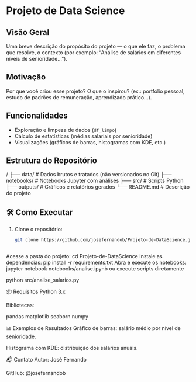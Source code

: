 # Projeto de Data Science

##  Visão Geral
Uma breve descrição do propósito do projeto — o que ele faz, o problema que resolve, o contexto (por exemplo: “Análise de salários em diferentes níveis de senioridade...”).

##  Motivação
Por que você criou esse projeto? O que o inspirou? (ex.: portfólio pessoal, estudo de padrões de remuneração, aprendizado prático...).

##  Funcionalidades
- Exploração e limpeza de dados (`df_limpo`)
- Cálculo de estatísticas (médias salariais por senioridade)
- Visualizações (gráficos de barras, histogramas com KDE, etc.)

##  Estrutura do Repositório
/
├── data/ # Dados brutos e tratados (não versionados no Git)
├── notebooks/ # Notebooks Jupyter com análises
├── src/ # Scripts Python
├── outputs/ # Gráficos e relatórios gerados
└── README.md # Descrição do projeto


## 🛠️ Como Executar
1. Clone o repositório:
   ```bash
   git clone https://github.com/josefernandob/Projeto-de-DataScience.git


   
Acesse a pasta do projeto:
cd Projeto-de-DataScience
Instale as dependências:
pip install -r requirements.txt
Abra e execute os notebooks:
jupyter notebook notebooks/analise.ipynb
ou execute scripts diretamente

python src/analise_salarios.py


📦 Requisitos
Python 3.x

Bibliotecas:

pandas
matplotlib
seaborn
numpy

📊 Exemplos de Resultados
Gráfico de barras: salário médio por nível de senioridade.

Histograma com KDE: distribuição dos salários anuais.


📬 Contato
Autor: José Fernando

GitHub: @josefernandob
